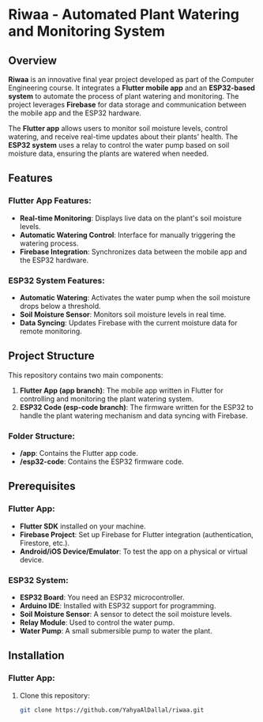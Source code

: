 # Riwaa - Automated Plant Watering and Monitoring System

## Overview

**Riwaa** is an innovative final year project developed as part of the Computer Engineering course. It integrates a **Flutter mobile app** and an **ESP32-based system** to automate the process of plant watering and monitoring. The project leverages **Firebase** for data storage and communication between the mobile app and the ESP32 hardware.

The **Flutter app** allows users to monitor soil moisture levels, control watering, and receive real-time updates about their plants' health. The **ESP32 system** uses a relay to control the water pump based on soil moisture data, ensuring the plants are watered when needed.

## Features

### Flutter App Features:
- **Real-time Monitoring**: Displays live data on the plant's soil moisture levels.
- **Automatic Watering Control**: Interface for manually triggering the watering process.
- **Firebase Integration**: Synchronizes data between the mobile app and the ESP32 hardware.

### ESP32 System Features:
- **Automatic Watering**: Activates the water pump when the soil moisture drops below a threshold.
- **Soil Moisture Sensor**: Monitors soil moisture levels in real time.
- **Data Syncing**: Updates Firebase with the current moisture data for remote monitoring.

## Project Structure

This repository contains two main components:
1. **Flutter App (app branch)**: The mobile app written in Flutter for controlling and monitoring the plant watering system.
2. **ESP32 Code (esp-code branch)**: The firmware written for the ESP32 to handle the plant watering mechanism and data syncing with Firebase.

### Folder Structure:

- **/app**: Contains the Flutter app code.
- **/esp32-code**: Contains the ESP32 firmware code.

## Prerequisites

### Flutter App:
- **Flutter SDK** installed on your machine.
- **Firebase Project**: Set up Firebase for Flutter integration (authentication, Firestore, etc.).
- **Android/iOS Device/Emulator**: To test the app on a physical or virtual device.

### ESP32 System:
- **ESP32 Board**: You need an ESP32 microcontroller.
- **Arduino IDE**: Installed with ESP32 support for programming.
- **Soil Moisture Sensor**: A sensor to detect the soil moisture levels.
- **Relay Module**: Used to control the water pump.
- **Water Pump**: A small submersible pump to water the plant.

## Installation

### Flutter App:
1. Clone this repository:
   ```bash
   git clone https://github.com/YahyaAlDallal/riwaa.git
